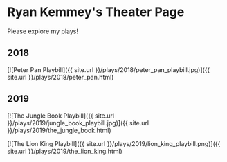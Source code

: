 # Ryan Kemmey's Theater Page

Please explore my plays!

## 2018

[![Peter Pan Playbill]({{ site.url }}/plays/2018/peter_pan_playbill.jpg)]({{ site.url }}/plays/2018/peter_pan.html)

## 2019

[![The Jungle Book Playbill]({{ site.url }}/plays/2019/jungle_book_playbill.jpg)]({{ site.url }}/plays/2019/the_jungle_book.html)

[![The Lion King Playbill]({{ site.url }}/plays/2019/lion_king_playbill.png)]({{ site.url }}/plays/2019/the_lion_king.html)
